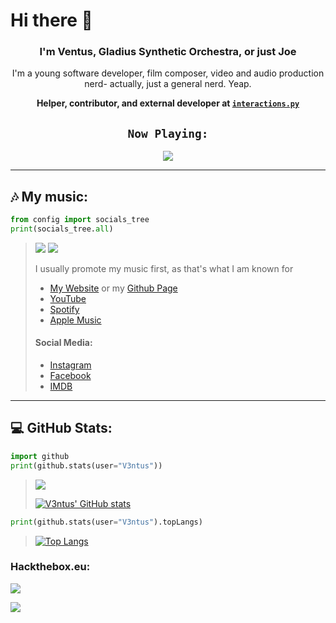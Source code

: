 # Hi there 👋
<h3 align="center">I'm Ventus, Gladius Synthetic Orchestra, or just Joe</h3>
<p style="text-align: center;" align="center">I'm a young software developer, film composer, video and audio production nerd- actually, just a general nerd. Yeap.</p>
<p style="text-align: center;" align="center"><b>Helper, contributor, and external developer at <code><a href="https://github.com/interactions-py/">interactions.py</a></code></b></p>

<!-- [![Spotify](https://novatorem-v3ntus.vercel.app/api/spotify)](https://open.spotify.com/user/3xcalibur) -->
<code><h2 align="center">Now Playing:</h2></code>
<p align="center">
  <a href="https://open.spotify.com/user/gyz3ziwahk4tx7nneinkwa1u4">
    <img src="https://novatorem-v3ntus.vercel.app/api/spotify">
  </a>
</p>

---
## 🎶 My music:
```py
from config import socials_tree
print(socials_tree.all)
```
><div align="left"><img src="https://img.shields.io/youtube/channel/views/UCd1b9ppiouhWje92RNfM0fA?style=flat-square">  <img src="https://img.shields.io/youtube/channel/subscribers/UCd1b9ppiouhWje92RNfM0fA?style=flat-square"></div>
>
> I usually promote my music first, as that's what I am known for  
> - [My Website](https://gladiusmusic.rf.gd) or my [Github Page](https://v3ntus.github.io)
> - [YouTube](https://www.youtube.com/c/GladiusSyntheticOrchestra)
> - [Spotify](https://open.spotify.com/artist/4NXjwAooTVsCxIoSsmD2ns?si=a9ae6f7b2425402c)
> - [Apple Music](https://music.apple.com/us/artist/gladius-synthetic-orchestra/1493153485)  
> #### Social Media:
> - [Instagram](https://instagram.com/GladiusSyntheticOrchestra)
> - [Facebook](https://facebook.com/GladiusSyntheticOrchestra)
> - [IMDB](https://www.imdb.com/name/nm12169761/)

---
## 💻 GitHub Stats:
```py
import github
print(github.stats(user="V3ntus"))
```
> ![](https://komarev.com/ghpvc/?username=V3ntus&style=flat-square)
>
> [![V3ntus' GitHub stats](https://github-readme-stats.vercel.app/api?username=V3ntus&show_icons=true&title_color=ffffff&bg_color=000000&text_color=ffffff&icon_color=ffffff&hide_border=true)](https://github.com/anuraghazra/github-readme-stats)
```py
print(github.stats(user="V3ntus").topLangs)
```
> [![Top Langs](https://github-readme-stats.vercel.app/api/top-langs/?username=V3ntus&show_icons=true&title_color=ffffff&bg_color=000000&text_color=ffffff&icon_color=ffffff&hide_border=true&layout=compact)](https://github.com/anuraghazra/github-readme-stats)

### Hackthebox.eu:
<img src="https://www.hackthebox.com/badge/image/94467" />

![](https://hit.yhype.me/github/profile?user_id=29584664)
